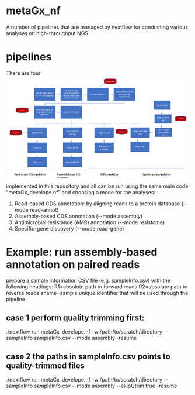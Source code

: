 # metaGx_nf
A number of pipelines that are managed by nextflow for conducting various analyses on high-throughput NGS 
# pipelines
There are four ![pipelines](metaGx_pipelines.tiff) implemented in this repository and all can be run using the same main code "metaGx_develope.nf" and choosing a mode for the analyses:
1. Read-based CDS annotation: by aligning reads to a protein database (--mode read-annot)
2. Assembly-based CDS annotation (--mode assembly)
3. Antimicrobial resistance (AMR) annotation (--mode resistome)
4. Specific-gene discovery (--mode read-gene)

# Example: run assembly-based annotation on paired reads
prepare a sample information CSV file (e.g. sampleInfo.csv) with the following headings: 
R1=absolute path to forward reads
R2=absolute path to reverse reads
sname=sample unique identifier that will be used through the pipeline
## case 1 perform quality trimming first: 
./nextflow run metaGx_develope.nf -w /path/to/scratch/directory --sampleInfo sampleInfo.csv --mode assembly -resume
## case 2 the paths in sampleInfo.csv points to quality-trimmed files 
./nextflow run metaGx_develope.nf -w /path/to/scratch/directory --sampleInfo sampleInfo.csv --mode assembly --skipQtrim true -resume
